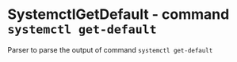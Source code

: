 SystemctlGetDefault - command ``systemctl get-default``
=======================================================

Parser to parse the output of command ``systemctl get-default``